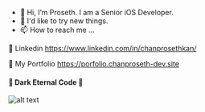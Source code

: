 * 👋 Hi, I’m Proseth. I am a Senior iOS Developer.
* 🤯 I'd like to try new things.
* 📫 How to reach me ...

🚀 Linkedin https://www.linkedin.com/in/chanprosethkan/


🚀 My Portfolio https://porfolio.chanproseth-dev.site

####  👿 Dark Eternal Code  👿

![alt text](https://github.com/kanchanproseth/kanchanproseth/blob/main/b1.jpg)


<!---
kanchanproseth/kanchanproseth is a ✨ special ✨ repository because its `README.md` (this file) appears on your GitHub profile.
You can click the Preview link to take a look at your changes.
--->
